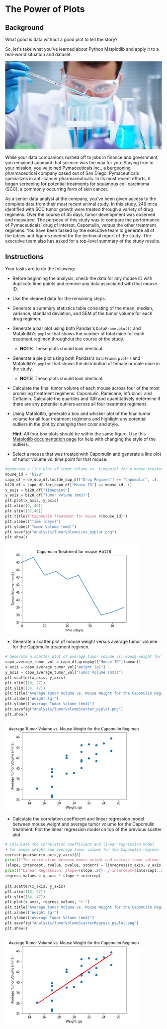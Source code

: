 # The Power of Plots

## Background

What good is data without a good plot to tell the story?

So, let's take what you've learned about Python Matplotlib and apply it to a real-world situation and dataset:

![Laboratory](Images/Laboratory.jpg)

While your data companions rushed off to jobs in finance and government, you remained adamant that science was the way for you. Staying true to your mission, you've joined Pymaceuticals Inc., a burgeoning pharmaceutical company based out of San Diego. Pymaceuticals specializes in anti-cancer pharmaceuticals. In its most recent efforts, it began screening for potential treatments for squamous cell carcinoma (SCC), a commonly occurring form of skin cancer.

As a senior data analyst at the company, you've been given access to the complete data from their most recent animal study. In this study, 249 mice identified with SCC tumor growth were treated through a variety of drug regimens. Over the course of 45 days, tumor development was observed and measured. The purpose of this study was to compare the performance of Pymaceuticals' drug of interest, Capomulin, versus the other treatment regimens. You have been tasked by the executive team to generate all of the tables and figures needed for the technical report of the study. The executive team also has asked for a top-level summary of the study results.

## Instructions

Your tasks are to do the following:

* Before beginning the analysis, check the data for any mouse ID with duplicate time points and remove any data associated with that mouse ID.

* Use the cleaned data for the remaining steps.

* Generate a summary statistics table consisting of the mean, median, variance, standard deviation, and SEM of the tumor volume for each drug regimen.

* Generate a bar plot using both Pandas's `DataFrame.plot()` and Matplotlib's `pyplot` that shows  the number of total mice for each treatment regimen throughout the course of the study.

  * **NOTE:** These plots should look identical.

* Generate a pie plot using both Pandas's `DataFrame.plot()` and Matplotlib's `pyplot` that shows the distribution of female or male mice in the study.

  * **NOTE:** These plots should look identical.

* Calculate the final tumor volume of each mouse across four of the most promising treatment regimens: Capomulin, Ramicane, Infubinol, and Ceftamin. Calculate the quartiles and IQR and quantitatively determine if there are any potential outliers across all four treatment regimens.

* Using Matplotlib, generate a box and whisker plot of the final tumor volume for all four treatment regimens and highlight any potential outliers in the plot by changing their color and style.

  **Hint**: All four box plots should be within the same figure. Use this [Matplotlib documentation page](https://matplotlib.org/gallery/pyplots/boxplot_demo_pyplot.html#sphx-glr-gallery-pyplots-boxplot-demo-pyplot-py) for help with changing the style of the outliers.

* Select a mouse that was treated with Capomulin and generate a line plot of tumor volume vs. time point for that mouse.
```python
#generate a line plot of tumor volume vs. timepoint for a mouse treated with Capomulin
mouse_id = "b128"
capo_df = de_dup_df.loc[de_dup_df["Drug Regimen"] == "Capomulin", :]
b128_df = capo_df.loc[capo_df["Mouse ID"] == mouse_id, :]
x_axis = b128_df["Timepoint"]
y_axis = b128_df["Tumor Volume (mm3)"]
plt.plot(x_axis, y_axis)
plt.xlim((0, 46))
plt.ylim((37,46))
plt.title(f"Capomulin Treatment for mouse #{mouse_id}")
plt.xlabel("Time (days)")
plt.ylabel("Tumor Volume (mm3)")
plt.savefig("Analysis/TumorVolumeLine_pyplot.png")
plt.show()
```

![tumorvolumeb128](Analysis/TumorVolumeLine_pyplot.png)

* Generate a scatter plot of mouse weight versus average tumor volume for the Capomulin treatment regimen.
```python
# Generate a scatter plot of average tumor volume vs. mouse weight for the Capomulin regimen
capo_average_tumor_vol = capo_df.groupby(["Mouse ID"]).mean()
x_axis = capo_average_tumor_vol["Weight (g)"]
y_axis = capo_average_tumor_vol["Tumor Volume (mm3)"]
plt.scatter(x_axis, y_axis)
plt.xlim((13, 27))
plt.ylim((34, 47))
plt.title("Average Tumor Volume vs. Mouse Weight for the Capomulin Regimen")
plt.xlabel("Weight (g)")
plt.ylabel("Average Tumor Volume (mm3)")
plt.savefig("Analysis/TumorVolumeScatter_pyplot.png")
plt.show()
```

![tumorvolumesp](Analysis/TumorVolumeScatter_pyplot.png)

* Calculate the correlation coefficient and linear regression model between mouse weight and average tumor volume for the Capomulin treatment. Plot the linear regression model on top of the previous scatter plot.
```python
# Calculate the correlation coefficient and linear regression model 
# for mouse weight and average tumor volume for the Capomulin regimen
corr=st.pearsonr(x_axis,y_axis)[0]
print(f"The correlation between mouse weight and average tumor volume is {corr:.2f}")
(slope, intercept, rvalue, pvalue, stderr) = linregress(x_axis, y_axis)
print(f"Linear Regression: slope={slope:.2f}, y-intercept={intercept:.2f}, r-value={rvalue:.2f}, p-value={pvalue:.2f}, stderr={stderr:.2f}")
regress_values = x_axis * slope + intercept

plt.scatter(x_axis, y_axis)
plt.xlim((13, 27))
plt.ylim((34, 47))
plt.plot(x_axis, regress_values, "r-")
plt.title("Average Tumor Volume vs. Mouse Weight for the Capomulin Regimen")
plt.xlabel("Weight (g)")
plt.ylabel("Average Tumor Volume (mm3)")
plt.savefig("Analysis/TumorVolumeScatterRegress_pyplot.png")
plt.show()
```

![TumorVolumeScatterRegress_pyplot](Analysis/TumorVolumeScatterRegress_pyplot.png)